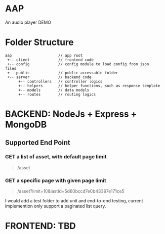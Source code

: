 # AAP
An audio player DEMO

# Folder Structure

```
aap                     // app root
 +-- client             // frontend code
 +-- config             // config module to load config from json files
 +-- public             // public accessable folder
 +-- server             // backend code
      +-- controllers   // controller logics
      +-- helpers       // helper functions, such as response template
      +-- models        // data models
      +-- routes        // routing logics
```
# BACKEND: NodeJs + Express + MongoDB

## Supported End Point

### GET a list of asset, with default page limit
> /asset

### GET a specific page with given page limit
> /asset?limit=10&lastId=5d60bccd7e0b43397e171ce5

I would add a test folder to add unit and end-to-end testing, current implemention only support a paginated list query.


# FRONTEND: TBD